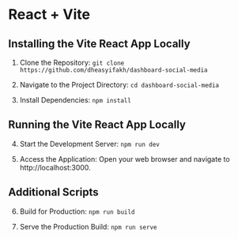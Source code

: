 # React + Vite


## Installing the Vite React App Locally
 1. Clone the Repository:
 `git clone https://github.com/dheasyifakh/dashboard-social-media`
 
 2. Navigate to the Project Directory:
 `cd dashboard-social-media`

 3. Install Dependencies:
 `npm install`

 ## Running the Vite React App Locally
 4. Start the Development Server:
 `npm run dev`

 5. Access the Application:
 Open your web browser and navigate to http://localhost:3000.

## Additional Scripts

 6. Build for Production:
 `npm run build`

 7. Serve the Production Build:
 `npm run serve`


